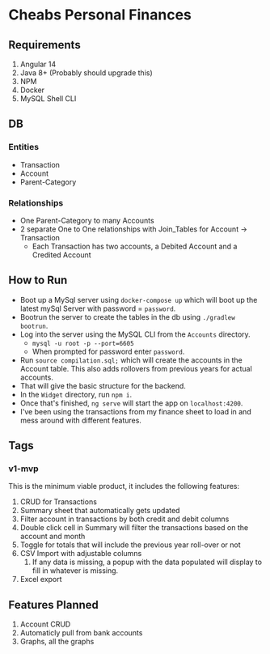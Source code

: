 # Cheabs Personal Finances

## Requirements

1. Angular 14
1. Java 8+ (Probably should upgrade this)
1. NPM
1. Docker
1. MySQL Shell CLI

## DB

### Entities
- Transaction
- Account
- Parent-Category

### Relationships
- One Parent-Category to many Accounts
- 2 separate One to One relationships with Join_Tables for Account -> Transaction
    - Each Transaction has two accounts, a Debited Account and a Credited Account

## How to Run
- Boot up a MySql server using ```docker-compose up``` which will boot up the latest mySql Server with password = ```password```.
- Bootrun the server to create the tables in the db using ```./gradlew bootrun```.
- Log into the server using the MySQL CLI from the ```Accounts``` directory.
    - ```mysql -u root -p --port=6605```
    - When prompted for password enter ```password```.
- Run ```source compilation.sql;``` which will create the accounts in the Account table. This also adds rollovers from previous years for actual accounts.
- That will give the basic structure for the backend.
- In the ```Widget``` directory, run ```npm i```.
- Once that's finished, ```ng serve``` will start the app on ```localhost:4200```.
- I've been using the transactions from my finance sheet to load in and mess around with different features.

## Tags

### v1-mvp

This is the minimum viable product, it includes the following features:
1. CRUD for Transactions
1. Summary sheet that automatically gets updated
1. Filter account in transactions by both credit and debit columns
1. Double click cell in Summary will filter the transactions based on the account and month
1. Toggle for totals that will include the previous year roll-over or not
1. CSV Import with adjustable columns
    1. If any data is missing, a popup with the data populated will display to fill in whatever is missing.
1. Excel export

## Features Planned

1. Account CRUD
1. Automaticly pull from bank accounts
1. Graphs, all the graphs


